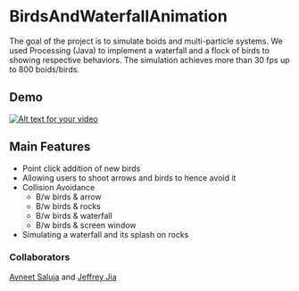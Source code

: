 # BirdsAndWaterfallAnimation

The goal of the project is to simulate boids and multi-particle systems. We used Processing (Java) to implement a waterfall and a flock of birds to showing respective behaviors. The simulation achieves more than 30 fps up to 800 boids/birds.

## Demo

[![Alt text for your video](https://img.youtube.com/vi/a60d3veHH2g/0.jpg)](http://www.youtube.com/watch?v=a60d3veHH2g)

## Main Features
* Point click addition of new birds
* Allowing users to shoot arrows and birds to hence avoid it
* Collision Avoidance 
  * B/w birds & arrow
  * B/w birds & rocks
  * B/w birds & waterfall
  * B/w birds & screen window
* Simulating a waterfall and its splash on rocks

### Collaborators
[Avneet Saluja](https://github.com/Ysavn) and [Jeffrey Jia](https://github.com/Jeffrey-Jia)
